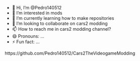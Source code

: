 - 👋 Hi, I’m @Pedro140512
- 👀 I’m interested in mods
- 🌱 I’m currently learning how to make repositories
- 💞️ I’m looking to collaborate on cars2 modding 
- 📫 How to reach me in cars2 modding channel?
- 😄 Pronouns: ...
- ⚡ Fun fact: ...

<!---
Pedro140512/Pedro140512 is a ✨ special ✨ repository because its `README.md` (this file) appears on your GitHub profile.
You can click the Preview link to take a look at your changes.
--->https://github.com/Pedro140512/Cars2TheVideogameModding
